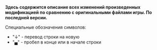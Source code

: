 **Здесь содержится описание всех изменений произведенных модификацией по сравнению с оригинальными файлами игры.
По последней версии.**

Специальные обозначения символов:
 - "↓" - перевод строки на новую
 - "▄" - пробел в конце или в начале строки
